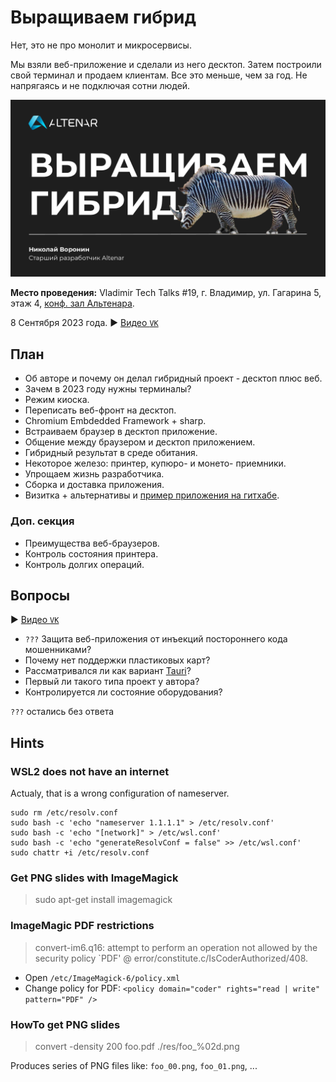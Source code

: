# Выращиваем гибрид

Нет, это не про монолит и микросервисы.

Мы взяли веб-приложение и сделали из него десктоп. Затем построили свой терминал и продаем клиентам. Все это меньше, чем за год. Не напрягаясь и не подключая сотни людей.

![Title Slide](slides/00.png)

__Место проведения:__ Vladimir Tech Talks #19, г. Владимир, ул. Гагарина 5, этаж 4, [конф. зал Альтенара](https://yandex.ru/maps/-/CDQlNY~U).

8 Сентября 2023 года. ▶ [Видео `VK`](https://vk.com/video-178974757_456239042?t=51m)

## План

- Об авторе и почему он делал гибридный проект - десктоп плюс веб.
- Зачем в 2023 году нужны терминалы?
- Режим киоска.
- Переписать веб-фронт на десктоп.
- Chromium Embdedded Framework + sharp.
- Встраиваем браузер в десктоп приложение.
- Общение между браузером и десктоп приложением.
- Гибридный результат в среде обитания.
- Некоторое железо: принтер, купюро- и монето- приемники.
- Упрощаем жизнь разработчика.
- Сборка и доставка приложения.
- Визитка + альтернативы и [пример приложения на гитхабе](https://github.com/nikvoronin/GenericBrowser).

### Доп. секция

- Преимущества веб-браузеров.
- Контроль состояния принтера.
- Контроль долгих операций.

## Вопросы

▶ [Видео `VK`](https://vk.com/video-178974757_456239042?t=1h15m20s)

- `???` Защита веб-приложения от инъекций постороннего кода мошенниками?
- Почему нет поддержки пластиковых карт?
- Рассматривался ли как вариант [Tauri](https://tauri.app/)?
- Первый ли такого типа проект у автора?
- Контролируется ли состояние оборудования?

`???` остались без ответа

## Hints

### WSL2 does not have an internet

Actualy, that is a wrong configuration of nameserver.

```shell
sudo rm /etc/resolv.conf
sudo bash -c 'echo "nameserver 1.1.1.1" > /etc/resolv.conf'
sudo bash -c 'echo "[network]" > /etc/wsl.conf'
sudo bash -c 'echo "generateResolvConf = false" >> /etc/wsl.conf'
sudo chattr +i /etc/resolv.conf
```

### Get PNG slides with ImageMagick

> sudo apt-get install imagemagick

### ImageMagic PDF restrictions

> convert-im6.q16: attempt to perform an operation not allowed by the security policy `PDF' @ error/constitute.c/IsCoderAuthorized/408.

- Open `/etc/ImageMagick-6/policy.xml`
- Change policy for PDF: `<policy domain="coder" rights="read | write" pattern="PDF" />`

### HowTo get PNG slides

> convert -density 200 foo.pdf ./res/foo_%02d.png

Produces series of PNG files like: `foo_00.png`, `foo_01.png`, ...
